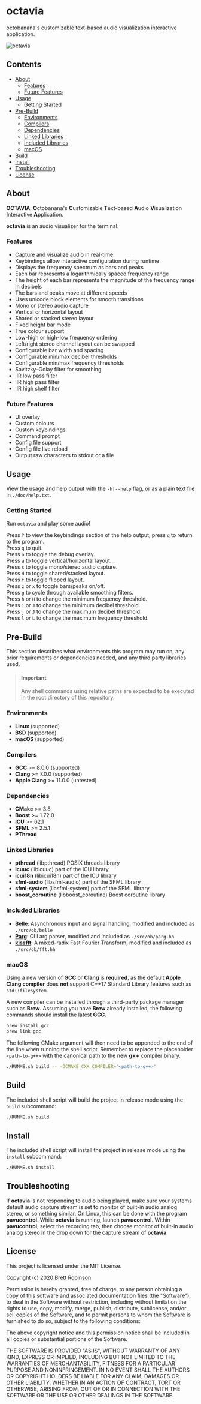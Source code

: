 # octavia
octobanana's customizable text-based audio visualization interactive application.

![octavia](https://raw.githubusercontent.com/octobanana/octavia/master/res/octavia.png)

## Contents
* [About](#about)
  * [Features](#features)
  * [Future Features](#future-features)
* [Usage](#usage)
  * [Getting Started](#getting-started)
* [Pre-Build](#pre-build)
  * [Environments](#environments)
  * [Compilers](#compilers)
  * [Dependencies](#dependencies)
  * [Linked Libraries](#linked-libraries)
  * [Included Libraries](#included-libraries)
  * [macOS](#macos)
* [Build](#build)
* [Install](#install)
* [Troubleshooting](#troubleshooting)
* [License](#license)

## About
__OCTAVIA__, **O**ctobanana's **C**ustomizable **T**ext-based **A**udio **V**isualization **I**nteractive **A**pplication.

__octavia__ is an audio visualizer for the terminal.

### Features
* Capture and visualize audio in real-time
* Keybindings allow interactive configuration during runtime
* Displays the frequency spectrum as bars and peaks
* Each bar represents a logarithmically spaced frequency range
* The height of each bar represents the magnitude of the frequency range in decibels
* The bars and peaks move at different speeds
* Uses unicode block elements for smooth transitions
* Mono or stereo audio capture
* Vertical or horizontal layout
* Shared or stacked stereo layout
* Fixed height bar mode
* True colour support
* Low-high or high-low frequency ordering
* Left/right stereo channel layout can be swapped
* Configurable bar width and spacing
* Configurable min/max decibel thresholds
* Configurable min/max frequency thresholds
* Savitzky–Golay filter for smoothing
* IIR low pass filter
* IIR high pass filter
* IIR high shelf filter

### Future Features
* UI overlay
* Custom colours
* Custom keybindings
* Command prompt
* Config file support
* Config file live reload
* Output raw characters to stdout or a file

## Usage
View the usage and help output with the `-h|--help` flag,
or as a plain text file in `./doc/help.txt`.

### Getting Started
Run `octavia` and play some audio!

Press `?` to view the keybindings section of the help output, press `q` to return to the program.  
Press `q` to quit.  
Press `o` to toggle the debug overlay.  
Press `a` to toggle vertical/horizontal layout.  
Press `s` to toggle mono/stereo audio capture.  
Press `d` to toggle shared/stacked layout.  
Press `f` to toggle flipped layout.  
Press `z` or `x` to toggle bars/peaks on/off.  
Press `g` to cycle through available smoothing filters.  
Press `h` or `H` to change the minimum frequency threshold.  
Press `j` or `J` to change the minimum decibel threshold.  
Press `j` or `J` to change the maximum decibel threshold.  
Press `l` or `L` to change the maximum frequency threshold.  

## Pre-Build
This section describes what environments this program may run on,
any prior requirements or dependencies needed, and any third party libraries used.

> #### Important
> Any shell commands using relative paths are expected to be executed in the
> root directory of this repository.

### Environments
* __Linux__ (supported)
* __BSD__ (supported)
* __macOS__ (supported)

### Compilers
* __GCC__ >= 8.0.0 (supported)
* __Clang__ >= 7.0.0 (supported)
* __Apple Clang__ >= 11.0.0 (untested)

### Dependencies
* __CMake__ >= 3.8
* __Boost__ >= 1.72.0
* __ICU__ >= 62.1
* __SFML__ >= 2.5.1
* __PThread__

### Linked Libraries
* __pthread__ (libpthread) POSIX threads library
* __icuuc__ (libicuuc) part of the ICU library
* __icui18n__ (libicui18n) part of the ICU library
* __sfml-audio__ (libsfml-audio) part of the SFML library
* __sfml-system__ (libsfml-system) part of the SFML library
* __boost_coroutine__ (libboost_coroutine) Boost coroutine library

### Included Libraries
* [__Belle__](https://github.com/octobanana/belle):
  Asynchronous input and signal handling, modified and included as `./src/ob/belle`
* [__Parg__](https://github.com/octobanana/parg):
  CLI arg parser, modified and included as `./src/ob/parg.hh`
* [__kissfft__](https://github.com/mborgerding/kissfft):
  A mixed-radix Fast Fourier Transform, modified and included as `./src/ob/fft.hh`

### macOS
Using a new version of __GCC__ or __Clang__ is __required__, as the default
__Apple Clang compiler__ does __not__ support C++17 Standard Library features such as `std::filesystem`.

A new compiler can be installed through a third-party package manager such as __Brew__.
Assuming you have __Brew__ already installed, the following commands should install
the latest __GCC__.

```sh
brew install gcc
brew link gcc
```

The following CMake argument will then need to be appended to the end of the line when running the shell script.
Remember to replace the placeholder `<path-to-g++>` with the canonical path to the new __g++__ compiler binary.

```sh
./RUNME.sh build -- -DCMAKE_CXX_COMPILER='<path-to-g++>'
```

## Build
The included shell script will build the project in release mode using the `build` subcommand:

```sh
./RUNME.sh build
```

## Install
The included shell script will install the project in release mode using the `install` subcommand:

```sh
./RUNME.sh install
```

## Troubleshooting
If __octavia__ is not responding to audio being played, make sure your systems default audio capture stream is set to monitor of built-in audio analog stereo, or something similar. On Linux, this can be done with the program __pavucontrol__. While __octavia__ is running, launch __pavucontrol__. Within __pavucontrol__, select the recording tab, then choose monitor of built-in audio analog stereo in the drop down for the capture stream of __octavia__.

## License
This project is licensed under the MIT License.

Copyright (c) 2020 [Brett Robinson](https://octobanana.com/)

Permission is hereby granted, free of charge, to any person obtaining a copy
of this software and associated documentation files (the "Software"), to deal
in the Software without restriction, including without limitation the rights
to use, copy, modify, merge, publish, distribute, sublicense, and/or sell
copies of the Software, and to permit persons to whom the Software is
furnished to do so, subject to the following conditions:

The above copyright notice and this permission notice shall be included in all
copies or substantial portions of the Software.

THE SOFTWARE IS PROVIDED "AS IS", WITHOUT WARRANTY OF ANY KIND, EXPRESS OR
IMPLIED, INCLUDING BUT NOT LIMITED TO THE WARRANTIES OF MERCHANTABILITY,
FITNESS FOR A PARTICULAR PURPOSE AND NONINFRINGEMENT. IN NO EVENT SHALL THE
AUTHORS OR COPYRIGHT HOLDERS BE LIABLE FOR ANY CLAIM, DAMAGES OR OTHER
LIABILITY, WHETHER IN AN ACTION OF CONTRACT, TORT OR OTHERWISE, ARISING FROM,
OUT OF OR IN CONNECTION WITH THE SOFTWARE OR THE USE OR OTHER DEALINGS IN THE
SOFTWARE.
